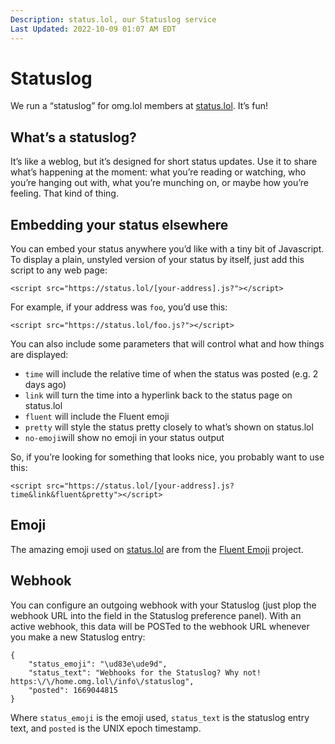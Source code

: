 ```yaml
---
Description: status.lol, our Statuslog service  
Last Updated: 2022-10-09 01:07 AM EDT
---
```


# Statuslog

We run a “statuslog” for omg.lol members at [status.lol](https://status.lol). It’s fun!

## What’s a statuslog?

It’s like a weblog, but it’s designed for short status updates. Use it to share what’s happening at the moment: what you’re reading or watching, who you’re hanging out with, what you’re munching on, or maybe how you’re feeling. That kind of thing.

## Embedding your status elsewhere

You can embed your status anywhere you’d like with a tiny bit of Javascript. To display a plain, unstyled version of your status by itself, just add this script to any web page:

`<script src="https://status.lol/[your-address].js?"></script>`

For example, if your address was `foo`, you’d use this:

`<script src="https://status.lol/foo.js?"></script>`

You can also include some parameters that will control what and how things are displayed:

 - `time` will include the relative time of when the status was posted (e.g. 2 days ago)
 - `link` will turn the time into a hyperlink back to the status page on status.lol
 - `fluent` will include the Fluent emoji
 - `pretty` will style the status pretty closely to what’s shown on status.lol
 - `no-emoji`will show no emoji in your status output

So, if you’re looking for something that looks nice, you probably want to use this:

`<script src="https://status.lol/[your-address].js?time&link&fluent&pretty"></script>`

## Emoji

The amazing emoji used on [status.lol](https://status.lol) are from the [Fluent Emoji](https://github.com/microsoft/fluentui-emoji) project.

## Webhook

You can configure an outgoing webhook with your Statuslog (just plop the webhook URL into the field in the Statuslog preference panel). With an active webhook, this data will be POSTed to the webhook URL whenever you make a new Statuslog entry:

```
{
    "status_emoji": "\ud83e\ude9d",
    "status_text": "Webhooks for the Statuslog? Why not! https:\/\/home.omg.lol\/info\/statuslog",
    "posted": 1669044815
}
```

Where `status_emoji` is the emoji used, `status_text` is the statuslog entry text, and `posted` is the UNIX epoch timestamp.